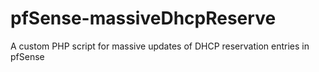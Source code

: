 # pfSense-massiveDhcpReserve
A custom PHP script for massive updates of DHCP reservation entries in pfSense
